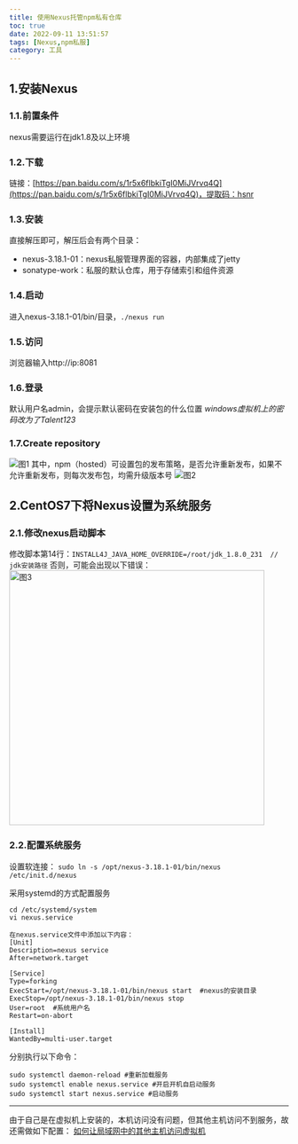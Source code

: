 ```yaml
---
title: 使用Nexus托管npm私有仓库
toc: true
date: 2022-09-11 13:51:57
tags: [Nexus,npm私服]
category: 工具
---
```

## 1.安装Nexus
### 1.1.前置条件
nexus需要运行在jdk1.8及以上环境
### 1.2.下载
链接：[https://pan.baidu.com/s/1r5x6flbkiTgI0MiJVrvq4Q](https://pan.baidu.com/s/1r5x6flbkiTgI0MiJVrvq4Q)，提取码：hsnr
### 1.3.安装
直接解压即可，解压后会有两个目录：
- nexus-3.18.1-01：nexus私服管理界面的容器，内部集成了jetty
- sonatype-work：私服的默认仓库，用于存储索引和组件资源
### 1.4.启动
进入nexus-3.18.1-01/bin/目录，`./nexus run`
### 1.5.访问
浏览器输入http://ip:8081
### 1.6.登录
默认用户名admin，会提示默认密码在安装包的什么位置
*windows虚拟机上的密码改为了Talent123*
### 1.7.Create repository
![图1](https://foruda.gitee.com/images/1676621309015372122/930080e8_358662.jpeg)
其中，npm（hosted）可设置包的发布策略，是否允许重新发布，如果不允许重新发布，则每次发布包，均需升级版本号
![图2](https://foruda.gitee.com/images/1676621325937814584/7cf04fdf_358662.jpeg)
## 2.CentOS7下将Nexus设置为系统服务
### 2.1.修改nexus启动脚本
修改脚本第14行：`INSTALL4J_JAVA_HOME_OVERRIDE=/root/jdk_1.8.0_231  // jdk安装路径`
否则，可能会出现以下错误：
<img width="460" alt="图3" src="https://foruda.gitee.com/images/1676621336743603556/a788b3b1_358662.png">
### 2.2.配置系统服务
设置软连接：
`sudo ln -s /opt/nexus-3.18.1-01/bin/nexus /etc/init.d/nexus`

采用systemd的方式配置服务
```
cd /etc/systemd/system
vi nexus.service

在nexus.service文件中添加以下内容：
[Unit]
Description=nexus service
After=network.target

[Service]
Type=forking
ExecStart=/opt/nexus-3.18.1-01/bin/nexus start  #nexus的安装目录
ExecStop=/opt/nexus-3.18.1-01/bin/nexus stop
User=root  #系统用户名
Restart=on-abort

[Install]
WantedBy=multi-user.target
```

分别执行以下命令：
```
sudo systemctl daemon-reload #重新加载服务
sudo systemctl enable nexus.service #开启开机自启动服务
sudo systemctl start nexus.service #启动服务
```

---
由于自己是在虚拟机上安装的，本机访问没有问题，但其他主机访问不到服务，故还需做如下配置：
[如何让局域网中的其他主机访问虚拟机](https://www.cnblogs.com/mkl34367803/p/10095055.html)